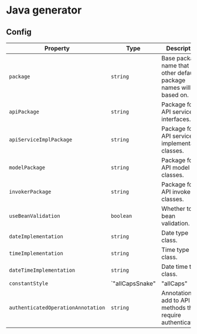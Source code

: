 # Java generator

## Config

|Property|Type|Description|Default|
|--------|----|-----------|-------|
|`package`|`string`|Base package name that other default package names will be based on.|`"com.example"`|
|`apiPackage`|`string`|Package for API service interfaces.|`"${package}"`|
|`apiServiceImplPackage`|`string`|Package for API service implementation classes.|`"${apiPackage}.impl"`|
|`modelPackage`|`string`|Package for API model classes.|`"${package}.model"`|
|`invokerPackage`|`string`|Package for API invoker classes.|`"${package}.app"`|
|`useBeanValidation`|`boolean`|Whether to use bean validation.|`true`|
|`dateImplementation`|`string`|Date type class.|`"java.time.LocalDate"`|
|`timeImplementation`|`string`|Time type class.|`"java.time.LocalTime"`|
|`dateTimeImplementation`|`string`|Date time type class.|`"java.time.OffsetDateTime"`|
|`constantStyle`|`"allCapsSnake"|"allCaps"|"camelCase"`|The style to use for constant naming.|`"allCapsSnake"`|
|`authenticatedOperationAnnotation`|`string`|Annotation to add to API methods that require authentication.|`undefined`|
